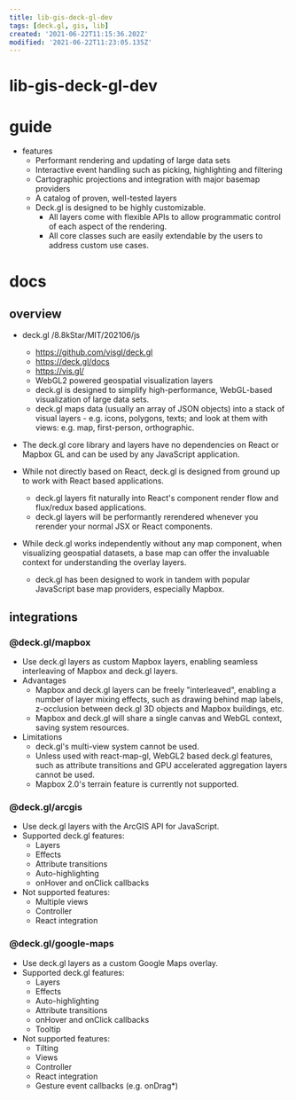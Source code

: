 ```yaml
---
title: lib-gis-deck-gl-dev
tags: [deck.gl, gis, lib]
created: '2021-06-22T11:15:36.202Z'
modified: '2021-06-22T11:23:05.135Z'
---
```


# lib-gis-deck-gl-dev

# guide

- features
  - Performant rendering and updating of large data sets
  - Interactive event handling such as picking, highlighting and filtering
  - Cartographic projections and integration with major basemap providers
  - A catalog of proven, well-tested layers
  - Deck.gl is designed to be highly customizable.
    - All layers come with flexible APIs to allow programmatic control of each aspect of the rendering. 
    - All core classes such are easily extendable by the users to address custom use cases.
# docs

## overview

- deck.gl /8.8kStar/MIT/202106/js
  - https://github.com/visgl/deck.gl
  - https://deck.gl/docs
  - https://vis.gl/
  - WebGL2 powered geospatial visualization layers
  - deck.gl is designed to simplify high-performance, WebGL-based visualization of large data sets. 
  - deck.gl maps data (usually an array of JSON objects) into a stack of visual layers - e.g. icons, polygons, texts; and look at them with views: e.g. map, first-person, orthographic.

- The deck.gl core library and layers have no dependencies on React or Mapbox GL and can be used by any JavaScript application.
- While not directly based on React, deck.gl is designed from ground up to work with React based applications. 
  - deck.gl layers fit naturally into React's component render flow and flux/redux based applications. 
  - deck.gl layers will be performantly rerendered whenever you rerender your normal JSX or React components.

- While deck.gl works independently without any map component, when visualizing geospatial datasets, a base map can offer the invaluable context for understanding the overlay layers.
  - deck.gl has been designed to work in tandem with popular JavaScript base map providers, especially Mapbox. 

## integrations

### @deck.gl/mapbox

- Use deck.gl layers as custom Mapbox layers, enabling seamless interleaving of Mapbox and deck.gl layers.
- Advantages
  - Mapbox and deck.gl layers can be freely "interleaved", enabling a number of layer mixing effects, such as drawing behind map labels, z-occlusion between deck.gl 3D objects and Mapbox buildings, etc.
  - Mapbox and deck.gl will share a single canvas and WebGL context, saving system resources.
- Limitations
  - deck.gl's multi-view system cannot be used.
  - Unless used with react-map-gl, WebGL2 based deck.gl features, such as attribute transitions and GPU accelerated aggregation layers cannot be used.
  - Mapbox 2.0's terrain feature is currently not supported.

### @deck.gl/arcgis

- Use deck.gl layers with the ArcGIS API for JavaScript.
- Supported deck.gl features:
  - Layers
  - Effects
  - Attribute transitions
  - Auto-highlighting
  - onHover and onClick callbacks
- Not supported features:
  - Multiple views
  - Controller
  - React integration

### @deck.gl/google-maps

- Use deck.gl layers as a custom Google Maps overlay.
- Supported deck.gl features:
  - Layers
  - Effects
  - Auto-highlighting
  - Attribute transitions
  - onHover and onClick callbacks
  - Tooltip
- Not supported features:
  - Tilting
  - Views
  - Controller
  - React integration
  - Gesture event callbacks (e.g. onDrag*)
